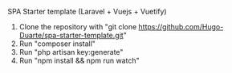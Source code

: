 SPA Starter template (Laravel + Vuejs + Vuetify)

1. Clone the repository with "git clone https://github.com/Hugo-Duarte/spa-starter-template.git"
2. Run "composer install"
3. Run "php artisan key:generate"
4. Run "npm install && npm run watch"
 
